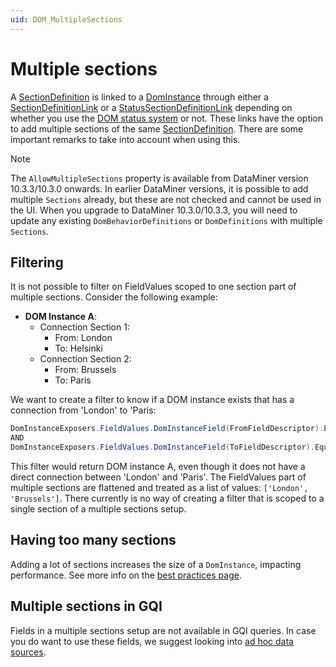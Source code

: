 ```yaml
---
uid: DOM_MultipleSections
---
```


# Multiple sections

A [SectionDefinition](xref:DOM_SectionDefinition) is linked to a [DomInstance](xref:DomInstance) through either a [SectionDefinitionLink](xref:DomDefinition#sectiondefinitionlink) or a [StatusSectionDefinitionLink](xref:DOM_status_system#configuring-fields) depending on whether you use the [DOM status system](xref:DOM_status_system) or not. These links have the option to add multiple sections of the same [SectionDefinition](xref:DOM_SectionDefinition). There are some important remarks to take into account when using this.

> [!NOTE]
> The `AllowMultipleSections` property is available from DataMiner version 10.3.3/10.3.0 onwards. In earlier DataMiner versions, it is possible to add multiple `Sections` already, but these are not checked and cannot be used in the UI. When you upgrade to DataMiner 10.3.0/10.3.3, you will need to update any existing `DomBehaviorDefinitions` or `DomDefinitions` with multiple `Sections`.

## Filtering

It is not possible to filter on FieldValues scoped to one section part of multiple sections. Consider the following example:

- **DOM Instance A**:
  - Connection Section 1:
    - From: London
    - To: Helsinki
  - Connection Section 2:
    - From: Brussels
    - To: Paris

We want to create a filter to know if a DOM instance exists that has a connection from 'London' to 'Paris:

```csharp
DomInstanceExposers.FieldValues.DomInstanceField(FromFieldDescriptor).Equal("London")
AND
DomInstanceExposers.FieldValues.DomInstanceField(ToFieldDescriptor).Equal("Paris")
```

This filter would return DOM instance A, even though it does not have a direct connection between 'London' and 'Paris'. The FieldValues part of multiple sections are flattened and treated as a list of values: `['London', 'Brussels']`. There currently is no way of creating a filter that is scoped to a single section of a multiple sections setup.

## Having too many sections

Adding a lot of sections increases the size of a `DomInstance`, impacting performance.
See more info on the [best practices page](xref:DOM_best_practices#try-to-keep-the-dominstance-objects-small).

## Multiple sections in GQI

Fields in a multiple sections setup are not available in GQI queries. In case you do want to use these fields, we suggest looking into [ad hoc data sources](xref:Get_ad_hoc_data).
